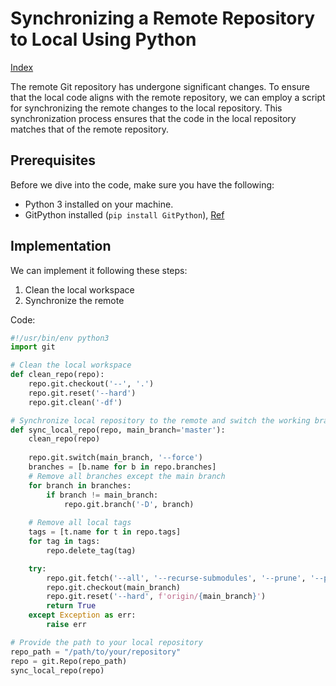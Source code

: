# Synchronizing a Remote Repository to Local Using Python

[Index](index.md)

The remote Git repository has undergone significant changes. To ensure that the local code aligns with the remote repository, we can employ a script for synchronizing the remote changes to the local repository. This synchronization process ensures that the code in the local repository matches that of the remote repository.

## Prerequisites

Before we dive into the code, make sure you have the following:

- Python 3 installed on your machine.
- GitPython installed (`pip install GitPython`), [Ref](https://gitpython.readthedocs.io/en/stable/intro.html)

## Implementation

We can implement it following these steps:

1. Clean the local workspace
2. Synchronize the remote

Code:

```python
#!/usr/bin/env python3
import git

# Clean the local workspace
def clean_repo(repo):
    repo.git.checkout('--', '.')
    repo.git.reset('--hard')
    repo.git.clean('-df')

# Synchronize local repository to the remote and switch the working branch to the main branch.
def sync_local_repo(repo, main_branch='master'):
    clean_repo(repo)
    
    repo.git.switch(main_branch, '--force')
    branches = [b.name for b in repo.branches]
    # Remove all branches except the main branch
    for branch in branches:
        if branch != main_branch:
            repo.git.branch('-D', branch)
    
    # Remove all local tags
    tags = [t.name for t in repo.tags]
    for tag in tags:
        repo.delete_tag(tag)

    try:
        repo.git.fetch('--all', '--recurse-submodules', '--prune', '--prune-tags', '--force')
        repo.git.checkout(main_branch)
        repo.git.reset('--hard', f'origin/{main_branch}')
        return True
    except Exception as err:
        raise err

# Provide the path to your local repository
repo_path = "/path/to/your/repository"
repo = git.Repo(repo_path)
sync_local_repo(repo)
```
